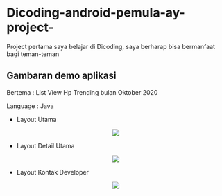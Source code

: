 # Dicoding-android-pemula-ay-project-
Project pertama saya belajar di Dicoding, saya berharap bisa bermanfaat bagi teman-teman


## Gambaran demo aplikasi
<p>Bertema : List View Hp Trending bulan Oktober 2020 </p>
<p>Language : Java</p>

* Layout Utama

<p align="center"><img src="https://i.postimg.cc/5yNGhJLV/Screenshot-2020-10-15-22-11-57-994-com-ayproject-submission.jpg"></p>

* Layout Detail Utama

<p align="center"><img src="https://i.postimg.cc/SNYVJjyP/Screenshot-2020-10-15-22-21-00-809-com-ayproject-submission.jpg"></p>

* Layout Kontak Developer

<p align="center"><img src="https://i.postimg.cc/q74GbL8f/Screenshot-2020-10-15-22-21-06-299-com-ayproject-submission.jpg"></p>
